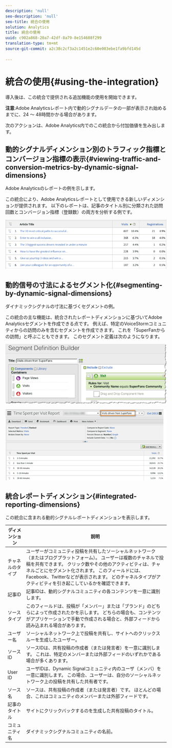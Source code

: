 ```yaml
---
description: 'null'
seo-description: 'null'
seo-title: 統合の使用
solution: Analytics
title: 統合の使用
uuid: c902a868-20a7-42df-8a79-8e154608f299
translation-type: tm+mt
source-git-commit: a2c38c2cf3a2c1451e2c60e003ebe1fa9bfd145d

---
```



# 統合の使用{#using-the-integration}

導入後は、この統合で提供される追加機能の使用を開始できます。

**注意**:Adobe Analyticsレポート内で動的シグナルデータの一部が表示され始めるまでに、24 ～ 48時間かかる場合があります。

次のアクションは、Adobe Analytics内でのこの統合から付加価値を生み出します。

## 動的シグナルディメンション別のトラフィック指標とコンバージョン指標の表示{#viewing-traffic-and-conversion-metrics-by-dynamic-signal-dimensions}

Adobe Analyticsのレポートの例を示します。

この統合により、Adobe Analyticsレポートとして使用できる新しいディメンションが提供されます。 以下のレポートは、記事のタイトル別に分類された訪問回数とコンバージョン指標（登録数）の両方を分析する例です。

![](assets/examplereport.png)

## 動的信号の寸法によるセグメント化{#segmenting-by-dynamic-signal-dimensions}

ダイナミックシグナルの寸法に基づくセグメントの例。

この統合の主な機能は、統合されたレポートディメンションに基づいてAdobe Analyticsセグメントを作成できる点です。 例えば、特定のVoiceStormコミュニティからの訪問のみを含むセグメントを作成できます。 これを「SuperFanからの訪問」と呼ぶこともできます。 このセグメント定義は次のようになります。

![](assets/segment1.png)

![](assets/segment2.png)

## 統合レポートディメンション{#integrated-reporting-dimensions}

この統合に含まれる動的シグナルレポートディメンションを表示します。

| ディメンション | 説明 |
|---|---|
| チャネルのタイプ | ユーザーがコミュニティ投稿を共有したソーシャルネットワーク（またはブログプラットフォーム）。 ユーザーは複数のチャネルで投稿を共有できます。 クリック数やその他のアクティビティは、チャネルごとにセグメント化されます。 このフィールドには、Facebook、Twitterなどが表示されます。 どのチャネルタイプがアクティビティを引き起こしているかを確認できます。 |
| 記事ID | 記事IDは、動的シグナルコミュニティの各コンテンツを一意に識別します。 |
| ソースタイプ | このフィールドは、投稿が「メンバー」または「ブランド」のどちらによって作成されたかを示します。 どちらの場合も、コンテンツがアプリケーションで手動で作成される場合と、外部フィードから読み込まれる場合があります。 |
| ユーザー名 | ソーシャルネットワーク上で投稿を共有し、サイトへのクリックスルーを生成したユーザー。 |
| ソースID | ソースIDは、共有投稿の作成者（または発言者）を一意に識別します。 これは、特定のメンバーまたは外部フィードのいずれかである場合が多くあります。 |
| User ID | ユーザIDは、Dynamic Signalコミュニティ内のユーザ（メンバ）を一意に識別します。 この場合、ユーザーは、自分のソーシャルネットワーク上の投稿を共有した共有者です。 |
| ソース名 | ソースは、共有投稿の作成者（または発言者）です。 ほとんどの場合、これはコミュニティのメンバーまたは外部フィードです。 |
| 記事のタイトル | サイトにクリックバックするのを生成した共有投稿のタイトル。 |
| コミュニティ名 | ダイナミックシグナルコミュニティの名前。 |

